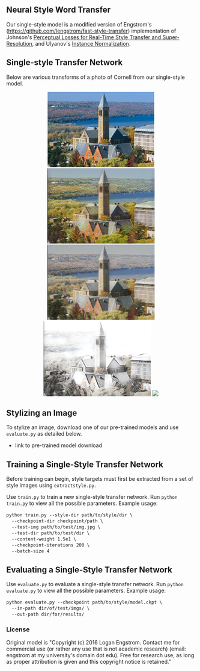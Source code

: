 ## Neural Style Word Transfer 

Our single-style model is a modified version of Engstrom's (https://github.com/lengstrom/fast-style-transfer) implementation of Johnson's [Perceptual Losses for Real-Time Style Transfer and Super-Resolution](http://cs.stanford.edu/people/jcjohns/eccv16/), and Ulyanov's [Instance Normalization](https://arxiv.org/abs/1607.08022). 



## Single-style Transfer Network
Below are various transforms of a photo of Cornell from our single-style model.

<div align='center'>
<img src = 'Examples/Content/cornell.jpg' height="200px">
</div>
     
<div align = 'center'>
<img src = 'Examples/Results/cornell-brightMonet.jpg' height = '200px'>
<img src = 'Examples/Results/cornell-dullMonet.jpg' height = '200px'>

<br>
<img src = 'Examples/Results/cornell-sketch.jpg' height = '200px'>
<img src = 'Examples/Results/cornell.jpg' height = '200px'>

</div>

## Stylizing an Image
To stylize an image, download one of our pre-trained models and use `evaluate.py` as detailed below.
* link to pre-trained model download


## Training a Single-Style Transfer Network
Before training can begin, style targets must first be extracted from a set of style images using `extractstyle.py`.



Use `train.py` to train a new single-style transfer network. Run `python train.py` to view all the possible parameters. 
Example usage:

    python train.py --style-dir path/to/style/dir \
      --checkpoint-dir checkpoint/path \
      --test-img path/to/test/img.jpg \
      --test-dir path/to/test/dir \
      --content-weight 1.5e1 \
      --checkpoint-iterations 200 \
      --batch-size 4


## Evaluating a Single-Style Transfer Network
Use `evaluate.py` to evaluate a single-style transfer network. Run `python evaluate.py` to view all the possible parameters. 
Example usage:

    python evaluate.py --checkpoint path/to/style/model.ckpt \
      --in-path dir/of/test/imgs/ \
      --out-path dir/for/results/




### License
Original model is "Copyright (c) 2016 Logan Engstrom. Contact me for commercial use (or rather any use that is not academic research) (email: engstrom at my university's domain dot edu). Free for research use, as long as proper attribution is given and this copyright notice is retained."



